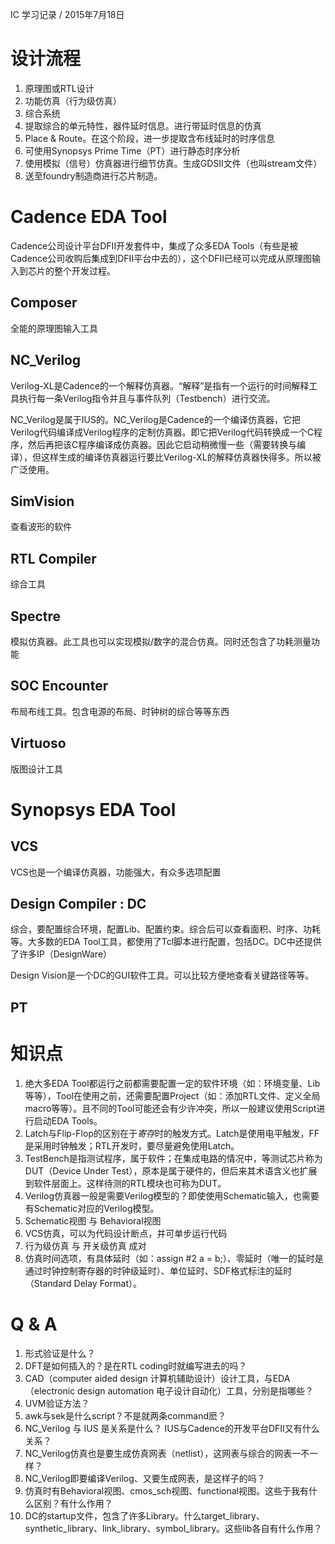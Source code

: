 IC 学习记录 / 2015年7月18日



设计流程
==============
1. 原理图或RTL设计
1. 功能仿真（行为级仿真）
1. 综合系统
1. 提取综合的单元特性，器件延时信息。进行带延时信息的仿真
1. Place & Route。在这个阶段，进一步提取含布线延时的时序信息
1. 可使用Synopsys Prime Time（PT）进行静态时序分析
1. 使用模拟（信号）仿真器进行细节仿真。生成GDSII文件（也叫stream文件）
1. 送至foundry制造商进行芯片制造。


Cadence EDA Tool
==============
Cadence公司设计平台DFII开发套件中，集成了众多EDA Tools（有些是被Cadence公司收购后集成到DFII平台中去的），这个DFII已经可以完成从原理图输入到芯片的整个开发过程。

Composer
--------------
全能的原理图输入工具

NC_Verilog
--------------
Verilog-XL是Cadence的一个解释仿真器。“解释”是指有一个运行的时间解释工具执行每一条Verilog指令并且与事件队列（Testbench）进行交流。

NC_Verilog是属于IUS的。NC_Verilog是Cadence的一个编译仿真器，它把Verilog代码编译成Verilog程序的定制仿真器。即它把Verilog代码转换成一个C程序，然后再把该C程序编译成仿真器。因此它启动稍微慢一些（需要转换与编译），但这样生成的编译仿真器运行要比Verilog-XL的解释仿真器快得多。所以被广泛使用。

SimVision
--------------
查看波形的软件

RTL Compiler
--------------
综合工具

Spectre
--------------
模拟仿真器。此工具也可以实现模拟/数字的混合仿真。同时还包含了功耗测量功能

SOC Encounter
--------------
布局布线工具。包含电源的布局、时钟树的综合等等东西

Virtuoso
--------------
版图设计工具


Synopsys EDA Tool
==============

VCS
--------------
VCS也是一个编译仿真器，功能强大，有众多选项配置

Design Compiler : DC
--------------
综合，要配置综合环境，配置Lib、配置约束。综合后可以查看面积、时序、功耗等。大多数的EDA Tool工具，都使用了Tcl脚本进行配置，包括DC。DC中还提供了许多IP（DesignWare）

Design Vision是一个DC的GUI软件工具。可以比较方便地查看关键路径等等。


PT
--------------


知识点
==============

1. 绝大多EDA Tool都运行之前都需要配置一定的软件环境（如：环境变量、Lib等等），Tool在使用之前，还需要配置Project（如：添加RTL文件、定义全局macro等等）。且不同的Tool可能还会有少许冲突，所以一般建议使用Script进行启动EDA Tools。
1. Latch与Flip-Flop的区别在于*寄存*时的触发方式。Latch是使用电平触发，FF是采用时钟触发；RTL开发时，要尽量避免使用Latch。
1. TestBench是指测试程序，属于软件；在集成电路的情况中，等测试芯片称为DUT（Device Under Test），原本是属于硬件的，但后来其术语含义也扩展到软件层面上。这样待测的RTL模块也可称为DUT。
1. Verilog仿真器一般是需要Verilog模型的？即使使用Schematic输入，也需要有Schematic对应的Verilog模型。
1. Schematic视图 与 Behavioral视图
1. VCS仿真，可以为代码设计断点，并可单步运行代码
1. 行为级仿真 与 开关级仿真 成对
1. 仿真时间选项，有具体延时（如：assign #2 a = b;）、零延时（唯一的延时是通过时钟控制寄存器的时钟级延时）、单位延时、SDF格式标注的延时（Standard Delay Format）。

Q & A
==============

1. 形式验证是什么？
1. DFT是如何插入的？是在RTL coding时就编写进去的吗？
1. CAD（computer aided design 计算机辅助设计）设计工具，与EDA（electronic design automation 电子设计自动化）工具，分别是指哪些？
1. UVM验证方法？
1. awk与sek是什么script？不是就两条command麽？
1. NC_Verilog 与 IUS 是关系是什么？ IUS与Cadence的开发平台DFII又有什么关系？
1. NC_Verilog仿真也是要生成仿真网表（netlist），这网表与综合的网表一不一样？
1. NC_Verilog即要编译Verilog、又要生成网表，是这样子的吗？
1. 仿真时有Behavioral视图、cmos_sch视图、functional视图。这些于我有什么区别？有什么作用？
1. DC的startup文件，包含了许多Library。什么target_library、synthetic_library、link_library、symbol_library。这些lib各自有什么作用？
